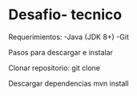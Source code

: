 # Desafio- tecnico

Requerimientos:
-Java (JDK 8+)
-Git
  
Pasos para descargar e instalar

Clonar repositorio:
git clone 

Descargar dependencias
mvn install



